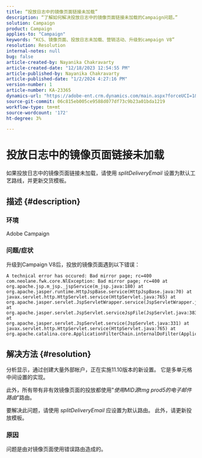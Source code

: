 ```yaml
---
title: “投放日志中的镜像页面链接未加载”
description: “了解如何解决投放日志中的镜像页面链接未加载的Campaign问题。”
solution: Campaign
product: Campaign
applies-to: "Campaign"
keywords: “KCS、镜像页面、投放日志未加载、营销活动、升级到campaign V8”
resolution: Resolution
internal-notes: null
bug: false
article-created-by: Nayanika Chakravarty
article-created-date: "12/18/2023 12:54:55 PM"
article-published-by: Nayanika Chakravarty
article-published-date: "1/2/2024 4:27:16 PM"
version-number: 1
article-number: KA-23365
dynamics-url: "https://adobe-ent.crm.dynamics.com/main.aspx?forceUCI=1&pagetype=entityrecord&etn=knowledgearticle&id=bbc7339f-a49d-ee11-be37-6045bd006079"
source-git-commit: 06c815eb005ce9588d077df73c9b23a01bda1219
workflow-type: tm+mt
source-wordcount: '172'
ht-degree: 3%

---
```


# 投放日志中的镜像页面链接未加载


如果投放日志中的镜像页面链接未加载，请使用 *splitDeliveryEmail* 设置为默认工艺路线，并更新交货模板。

## 描述 {#description}


### 环境

Adobe Campaign

### 问题/症状

升级到Campaign V8后，投放的镜像页面遇到以下错误：


```
A technical error has occured: Bad mirror page; rc=400 
com.neolane.fwk.core.NlException: Bad mirror page; rc=400 at 
org.apache.jsp.m_jsp._jspService(m_jsp.java:180) at 
org.apache.jasper.runtime.HttpJspBase.service(HttpJspBase.java:70) at 
javax.servlet.http.HttpServlet.service(HttpServlet.java:765) at 
org.apache.jasper.servlet.JspServletWrapper.service(JspServletWrapper.java:465) at 
org.apache.jasper.servlet.JspServlet.serviceJspFile(JspServlet.java:383) at 
org.apache.jasper.servlet.JspServlet.service(JspServlet.java:331) at 
javax.servlet.http.HttpServlet.service(HttpServlet.java:765) at 
org.apache.catalina.core.ApplicationFilterChain.internalDoFilter(ApplicationFilterChain.java:231)
```



## 解决方法 {#resolution}


分析显示，通过创建大量外部帐户，正在实施11.10版本的新设置。 它是多单元格中间设置的实现。

此外，所有带有非有效镜像页面的投放都使用&quot;*使用MID源tmg prod5的电子邮件路由*”路由。

要解决此问题，请使用 *splitDeliveryEmail* 应设置为默认路由。 此外，请更新投放模板。

### 原因

问题是由对镜像页面使用错误路由造成的。
